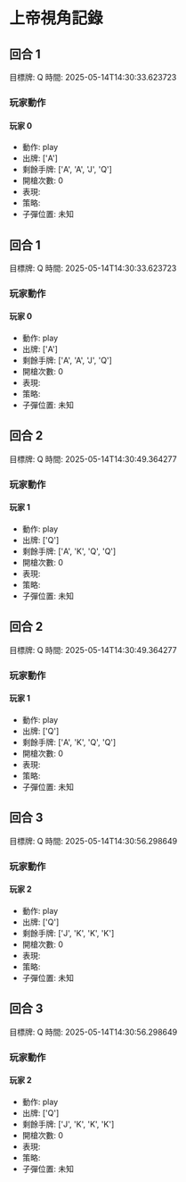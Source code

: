 # 上帝視角記錄


## 回合 1
目標牌: Q
時間: 2025-05-14T14:30:33.623723

### 玩家動作

#### 玩家 0
- 動作: play
- 出牌: ['A']
- 剩餘手牌: ['A', 'A', 'J', 'Q']
- 開槍次數: 0
- 表現: 
- 策略: 
- 子彈位置: 未知
## 回合 1
目標牌: Q
時間: 2025-05-14T14:30:33.623723

### 玩家動作

#### 玩家 0
- 動作: play
- 出牌: ['A']
- 剩餘手牌: ['A', 'A', 'J', 'Q']
- 開槍次數: 0
- 表現: 
- 策略: 
- 子彈位置: 未知
## 回合 2
目標牌: Q
時間: 2025-05-14T14:30:49.364277

### 玩家動作

#### 玩家 1
- 動作: play
- 出牌: ['Q']
- 剩餘手牌: ['A', 'K', 'Q', 'Q']
- 開槍次數: 0
- 表現: 
- 策略: 
- 子彈位置: 未知
## 回合 2
目標牌: Q
時間: 2025-05-14T14:30:49.364277

### 玩家動作

#### 玩家 1
- 動作: play
- 出牌: ['Q']
- 剩餘手牌: ['A', 'K', 'Q', 'Q']
- 開槍次數: 0
- 表現: 
- 策略: 
- 子彈位置: 未知
## 回合 3
目標牌: Q
時間: 2025-05-14T14:30:56.298649

### 玩家動作

#### 玩家 2
- 動作: play
- 出牌: ['Q']
- 剩餘手牌: ['J', 'K', 'K', 'K']
- 開槍次數: 0
- 表現: 
- 策略: 
- 子彈位置: 未知
## 回合 3
目標牌: Q
時間: 2025-05-14T14:30:56.298649

### 玩家動作

#### 玩家 2
- 動作: play
- 出牌: ['Q']
- 剩餘手牌: ['J', 'K', 'K', 'K']
- 開槍次數: 0
- 表現: 
- 策略: 
- 子彈位置: 未知